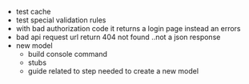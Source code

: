 
- test cache
- test special validation rules
- with bad authorization code it returns a login page instead an errors
- bad api request url return 404 not found ..not a json response
- new model 
  - build console command 
  - stubs
  - guide related to step needed to create a new model
